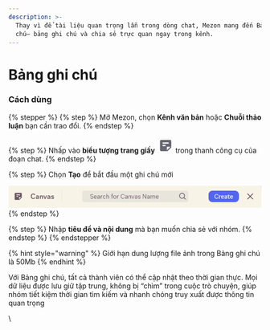```yaml
---
description: >-
  Thay vì để tài liệu quan trọng lẫn trong dòng chat, Mezon mang đến Bảng ghi
  chú– bảng ghi chú và chia sẻ trực quan ngay trong kênh.
---
```


# Bảng ghi chú

### Cách dùng

{% stepper %}
{% step %}
Mở Mezon, chọn **Kênh văn bản** hoặc **Chuỗi thảo luận** bạn cần trao đổi.
{% endstep %}

{% step %}
Nhấp vào **biểu tượng trang giấy** <img src="../../../../../../.gitbook/assets/image (40).png" alt="" data-size="line"> trong thanh công cụ của đoạn chat.
{% endstep %}

{% step %}
Chọn **Tạo** để bắt đầu một ghi chú mới

![](<../../../../../../.gitbook/assets/unknown (93).png>)
{% endstep %}

{% step %}
Nhập **tiêu đề và nội dung** mà bạn muốn chia sẻ với nhóm.
{% endstep %}
{% endstepper %}

{% hint style="warning" %}
Giới hạn dung lượng file ảnh trong Bảng ghi chú là 50Mb
{% endhint %}

Với Bảng ghi chú, tất cả thành viên có thể cập nhật theo thời gian thực. Mọi dữ liệu được lưu giữ tập trung, không bị “chìm” trong cuộc trò chuyện, giúp nhóm tiết kiệm thời gian tìm kiếm và nhanh chóng truy xuất được thông tin quan trọng&#x20;

\
